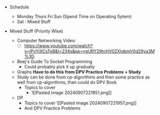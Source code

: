- Schedule
	- Monday Thurs Fri Sun (Spend Time on Operating Sytem) 
	- Sat : Mixed Stuff

- Mixed Stuff (Priority Wise)
    - Computer Networking Video: 
	    - [ ] https://www.youtube.com/watch?v=IPvYjXCsTg8&t=234s&pp=ygURY29tcHV0ZXIgbmV0d29ya3M%3D
	- Beej's Guide To Socket Programming 
		- Could probably pick it up gradually
	- Graphs **Have to do this from DPV Practice Problems + Study**
	- Study can be done from cp-algorithms and then some practice as well from cp-algorithms, then could do DPV Book
		- Topics to cover
			- ![[Pasted image 20240907221851.png]]
	- DP  
	   -   Topics to cover ![[Pasted image 20240907221957.png]]
	   - And DPV Practice Problems